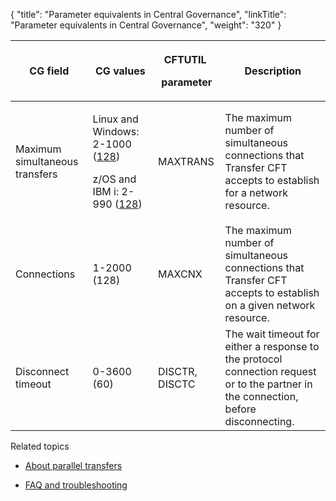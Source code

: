{
    "title": "Parameter equivalents in Central Governance",
    "linkTitle": "Parameter equivalents in Central Governance",
    "weight": "320"
}<table cellspacing="0">
   <col/>
   <col/>
   <col/>
   <col/>
   <thead>
      <tr>
         <th>CG field</th>
         <th>CG values</th>
         <th>
            <p>CFTUTIL </p>
            <p>parameter </p>
</th>
         <th>Description</th>
      </tr>
   </thead>
   <tbody>
      <tr>
         <td>Maximum simultaneous transfers         </td>
         <td>
            <p>Linux and Windows: 2-1000 (<ins>128</ins>)</p>
            <p>z/OS and IBM i: 2-990 (<ins>128</ins>)</p>
         </td>
         <td>MAXTRANS         </td>
         <td>The maximum number of simultaneous connections that <span>Transfer CFT</span> accepts to establish for a network resource.         </td>
      </tr>
      <tr>
         <td>Connections          </td>
         <td>1-2000
(128)
         </td>
         <td>MAXCNX          </td>
         <td> The maximum number of simultaneous connections that
Transfer CFT accepts to establish on a given network
resource.         </td>
      </tr>
      <tr>
         <td>Disconnect timeout         </td>
         <td>0-3600 (60)         </td>
         <td>DISCTR, DISCTC         </td>
         <td>The wait timeout for either a response to the protocol connection request or to the partner in the connection, before disconnecting.         </td>
      </tr>
   </tbody>
</table>

Related topics

-   [About parallel transfers](..//transfercft/concepts/about_parallel_transfers)
-   [FAQ and troubleshooting](../faq)

